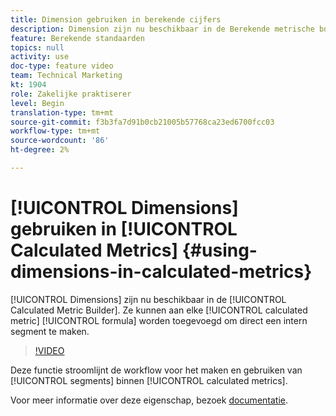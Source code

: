```yaml
---
title: Dimension gebruiken in berekende cijfers
description: Dimension zijn nu beschikbaar in de Berekende metrische bouwer. Ze kunnen aan elke berekende metrische formule worden toegevoegd om een intern segment te maken.
feature: Berekende standaarden
topics: null
activity: use
doc-type: feature video
team: Technical Marketing
kt: 1904
role: Zakelijke praktiserer
level: Begin
translation-type: tm+mt
source-git-commit: f3b3fa7d91b0cb21005b57768ca23ed6700fcc03
workflow-type: tm+mt
source-wordcount: '86'
ht-degree: 2%

---
```



# [!UICONTROL Dimensions] gebruiken in [!UICONTROL Calculated Metrics] {#using-dimensions-in-calculated-metrics}

[!UICONTROL Dimensions] zijn nu beschikbaar in de  [!UICONTROL Calculated Metric Builder]. Ze kunnen aan elke [!UICONTROL calculated metric] [!UICONTROL formula] worden toegevoegd om direct een intern segment te maken.

>[!VIDEO](https://video.tv.adobe.com/v/23723/?quality=12)

Deze functie stroomlijnt de workflow voor het maken en gebruiken van [!UICONTROL segments] binnen [!UICONTROL calculated metrics].

Voor meer informatie over deze eigenschap, bezoek [documentatie](https://marketing.adobe.com/resources/help/en_US/analytics/calcmetrics/cm_build_metrics.html).
